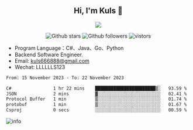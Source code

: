 <h2 align="center"> Hi, I'm Kuls 👋 </h2>
<p align="center">
    <p align="center">
        <img src=" https://avatars.githubusercontent.com/u/42165104?s=460&u=5c7fbf0bce7d4b38a15a44676e6f64b529e47598&v=4"/>
    </p>
    <p align="center">
      <img src="https://img.shields.io/github/stars/hellokuls?style=social" alt="Github stars" />
      <img src="https://img.shields.io/github/followers/hellokuls?style=social" alt="Github followers" />
      <img src="https://visitor-badge.glitch.me/badge?page_id=hellokuls.readme" alt="vistors" />
    </p>
</p>

- Program Language：C#、Java、Go、Python
- Backend Software Engineer.
- Email: kuls666888@gmail.com
- Wechat: LLLLLLS123

<!--START_SECTION:waka-->

```txt
From: 15 November 2023 - To: 22 November 2023

C#                1 hr 22 mins    ███████████████████████▒░   93.59 %
JSON              2 mins          ▓░░░░░░░░░░░░░░░░░░░░░░░░   02.41 %
Protocol Buffer   1 min           ▒░░░░░░░░░░░░░░░░░░░░░░░░   01.74 %
protobuf          1 min           ▒░░░░░░░░░░░░░░░░░░░░░░░░   01.67 %
Csproj            0 secs          ░░░░░░░░░░░░░░░░░░░░░░░░░   00.59 %
```

<!--END_SECTION:waka-->

![info](https://github-readme-stats.vercel.app/api?username=hellokuls&show_icons=true&count_private=true&hide=prs&theme=default_repocard)


